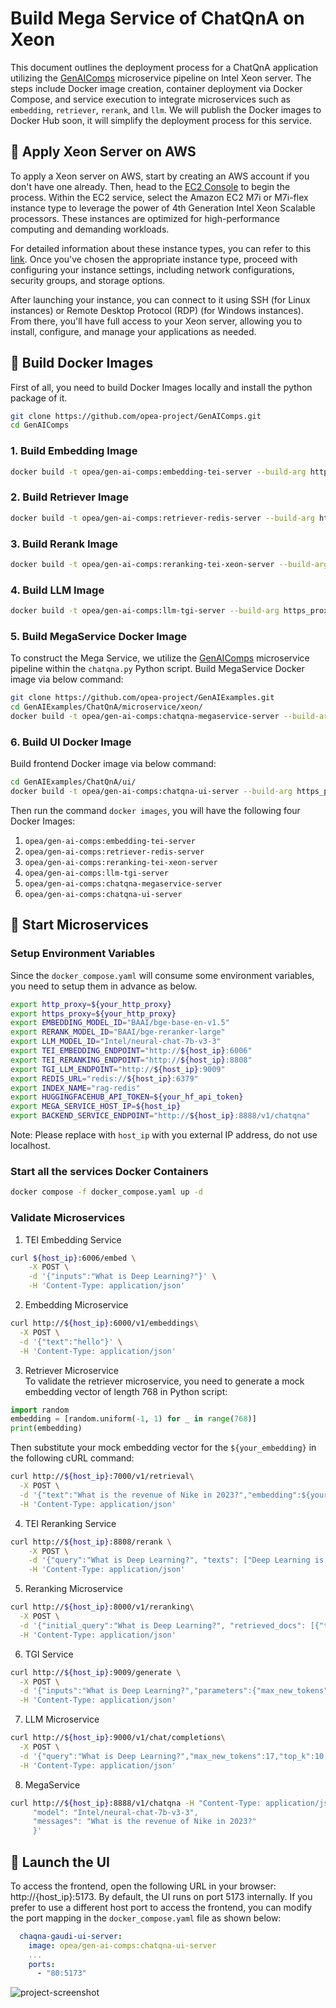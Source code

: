 # Build Mega Service of ChatQnA on Xeon

This document outlines the deployment process for a ChatQnA application utilizing the [GenAIComps](https://github.com/opea-project/GenAIComps.git) microservice pipeline on Intel Xeon server. The steps include Docker image creation, container deployment via Docker Compose, and service execution to integrate microservices such as `embedding`, `retriever`, `rerank`, and `llm`. We will publish the Docker images to Docker Hub soon, it will simplify the deployment process for this service.

## 🚀 Apply Xeon Server on AWS

To apply a Xeon server on AWS, start by creating an AWS account if you don't have one already. Then, head to the [EC2 Console](https://console.aws.amazon.com/ec2/v2/home) to begin the process. Within the EC2 service, select the Amazon EC2 M7i or M7i-flex instance type to leverage the power of 4th Generation Intel Xeon Scalable processors. These instances are optimized for high-performance computing and demanding workloads.

For detailed information about these instance types, you can refer to this [link](https://aws.amazon.com/ec2/instance-types/m7i/). Once you've chosen the appropriate instance type, proceed with configuring your instance settings, including network configurations, security groups, and storage options.

After launching your instance, you can connect to it using SSH (for Linux instances) or Remote Desktop Protocol (RDP) (for Windows instances). From there, you'll have full access to your Xeon server, allowing you to install, configure, and manage your applications as needed.

## 🚀 Build Docker Images

First of all, you need to build Docker Images locally and install the python package of it.

```bash
git clone https://github.com/opea-project/GenAIComps.git
cd GenAIComps
```

### 1. Build Embedding Image

```bash
docker build -t opea/gen-ai-comps:embedding-tei-server --build-arg https_proxy=$https_proxy --build-arg http_proxy=$http_proxy -f comps/embeddings/langchain/docker/Dockerfile .
```

### 2. Build Retriever Image

```bash
docker build -t opea/gen-ai-comps:retriever-redis-server --build-arg https_proxy=$https_proxy --build-arg http_proxy=$http_proxy -f comps/retrievers/langchain/docker/Dockerfile .
```

### 3. Build Rerank Image

```bash
docker build -t opea/gen-ai-comps:reranking-tei-xeon-server --build-arg https_proxy=$https_proxy --build-arg http_proxy=$http_proxy -f comps/reranks/langchain/docker/Dockerfile .
```

### 4. Build LLM Image

```bash
docker build -t opea/gen-ai-comps:llm-tgi-server --build-arg https_proxy=$https_proxy --build-arg http_proxy=$http_proxy -f comps/llms/langchain/docker/Dockerfile .
```

### 5. Build MegaService Docker Image

To construct the Mega Service, we utilize the [GenAIComps](https://github.com/opea-project/GenAIComps.git) microservice pipeline within the `chatqna.py` Python script. Build MegaService Docker image via below command:

```bash
git clone https://github.com/opea-project/GenAIExamples.git
cd GenAIExamples/ChatQnA/microservice/xeon/
docker build -t opea/gen-ai-comps:chatqna-megaservice-server --build-arg https_proxy=$https_proxy --build-arg http_proxy=$http_proxy -f docker/Dockerfile .
```

### 6. Build UI Docker Image

Build frontend Docker image via below command:

```bash
cd GenAIExamples/ChatQnA/ui/
docker build -t opea/gen-ai-comps:chatqna-ui-server --build-arg https_proxy=$https_proxy --build-arg http_proxy=$http_proxy -f ./docker/Dockerfile .
```

Then run the command `docker images`, you will have the following four Docker Images:

1. `opea/gen-ai-comps:embedding-tei-server`
2. `opea/gen-ai-comps:retriever-redis-server`
3. `opea/gen-ai-comps:reranking-tei-xeon-server`
4. `opea/gen-ai-comps:llm-tgi-server`
5. `opea/gen-ai-comps:chatqna-megaservice-server`
6. `opea/gen-ai-comps:chatqna-ui-server`

## 🚀 Start Microservices

### Setup Environment Variables

Since the `docker_compose.yaml` will consume some environment variables, you need to setup them in advance as below.

```bash
export http_proxy=${your_http_proxy}
export https_proxy=${your_http_proxy}
export EMBEDDING_MODEL_ID="BAAI/bge-base-en-v1.5"
export RERANK_MODEL_ID="BAAI/bge-reranker-large"
export LLM_MODEL_ID="Intel/neural-chat-7b-v3-3"
export TEI_EMBEDDING_ENDPOINT="http://${host_ip}:6006"
export TEI_RERANKING_ENDPOINT="http://${host_ip}:8808"
export TGI_LLM_ENDPOINT="http://${host_ip}:9009"
export REDIS_URL="redis://${host_ip}:6379"
export INDEX_NAME="rag-redis"
export HUGGINGFACEHUB_API_TOKEN=${your_hf_api_token}
export MEGA_SERVICE_HOST_IP=${host_ip}
export BACKEND_SERVICE_ENDPOINT="http://${host_ip}:8888/v1/chatqna"
```

Note: Please replace with `host_ip` with you external IP address, do not use localhost.

### Start all the services Docker Containers

```bash
docker compose -f docker_compose.yaml up -d
```

### Validate Microservices

1. TEI Embedding Service

```bash
curl ${host_ip}:6006/embed \
    -X POST \
    -d '{"inputs":"What is Deep Learning?"}' \
    -H 'Content-Type: application/json'
```

2. Embedding Microservice

```bash
curl http://${host_ip}:6000/v1/embeddings\
  -X POST \
  -d '{"text":"hello"}' \
  -H 'Content-Type: application/json'
```

3. Retriever Microservice  
   To validate the retriever microservice, you need to generate a mock embedding vector of length 768 in Python script:

```Python
import random
embedding = [random.uniform(-1, 1) for _ in range(768)]
print(embedding)
```

Then substitute your mock embedding vector for the `${your_embedding}` in the following cURL command:

```bash
curl http://${host_ip}:7000/v1/retrieval\
  -X POST \
  -d '{"text":"What is the revenue of Nike in 2023?","embedding":${your_embedding}}' \
  -H 'Content-Type: application/json'
```

4. TEI Reranking Service

```bash
curl http://${host_ip}:8808/rerank \
    -X POST \
    -d '{"query":"What is Deep Learning?", "texts": ["Deep Learning is not...", "Deep learning is..."]}' \
    -H 'Content-Type: application/json'
```

5. Reranking Microservice

```bash
curl http://${host_ip}:8000/v1/reranking\
  -X POST \
  -d '{"initial_query":"What is Deep Learning?", "retrieved_docs": [{"text":"Deep Learning is not..."}, {"text":"Deep learning is..."}]}' \
  -H 'Content-Type: application/json'
```

6. TGI Service

```bash
curl http://${host_ip}:9009/generate \
  -X POST \
  -d '{"inputs":"What is Deep Learning?","parameters":{"max_new_tokens":17, "do_sample": true}}' \
  -H 'Content-Type: application/json'
```

7. LLM Microservice

```bash
curl http://${host_ip}:9000/v1/chat/completions\
  -X POST \
  -d '{"query":"What is Deep Learning?","max_new_tokens":17,"top_k":10,"top_p":0.95,"typical_p":0.95,"temperature":0.01,"repetition_penalty":1.03,"streaming":true}' \
  -H 'Content-Type: application/json'
```

8. MegaService

```bash
curl http://${host_ip}:8888/v1/chatqna -H "Content-Type: application/json" -d '{
     "model": "Intel/neural-chat-7b-v3-3",
     "messages": "What is the revenue of Nike in 2023?"
     }'
```

## 🚀 Launch the UI

To access the frontend, open the following URL in your browser: http://{host_ip}:5173. By default, the UI runs on port 5173 internally. If you prefer to use a different host port to access the frontend, you can modify the port mapping in the `docker_compose.yaml` file as shown below:

```yaml
  chaqna-gaudi-ui-server:
    image: opea/gen-ai-comps:chatqna-ui-server
    ...
    ports:
      - "80:5173"
```

![project-screenshot](https://i.imgur.com/26zMnEr.png)

